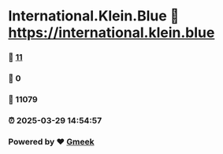 # International.Klein.Blue :link: https://international.klein.blue 
### :page_facing_up: [11](https://international.klein.blue/tag.html) 
### :speech_balloon: 0 
### :hibiscus: 11079 
### :alarm_clock: 2025-03-29 14:54:57 
### Powered by :heart: [Gmeek](https://github.com/Meekdai/Gmeek)
